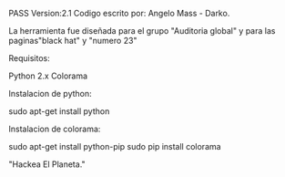 PASS
Version:2.1
Codigo escrito por: Angelo Mass - Darko.

La herramienta fue diseñada para el grupo "Auditoria global" y para las paginas"black hat" y "numero 23"

Requisitos:

Python 2.x
Colorama

Instalacion de python:

sudo apt-get install python

Instalacion de colorama:

sudo apt-get install python-pip
sudo pip install colorama

"Hackea El Planeta."
